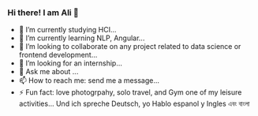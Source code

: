### Hi there! I am Ali 👋

- 🔭 I’m currently studying HCI...
- 🌱 I’m currently learning NLP, Angular...
- 👯 I’m looking to collaborate on any project related to data science or frontend development...
- 🤔 I’m looking for an internship...
- 💬 Ask me about ...
- 📫 How to reach me: send me a message...
- ⚡ Fun fact: love photogrpahy, solo travel, and Gym one of my leisure activities... Und ich spreche Deutsch, yo Hablo espanol y Ingles এবং বাংলা 


<!--
**hasanat72/hasanat72** is a ✨ _special_ ✨ repository because its `README.md` (this file) appears on your GitHub profile.

Here are some ideas to get you started:

- 🔭 I’m currently studying HCI...
- 🌱 I’m currently learning NLP, Angular...
- 👯 I’m looking to collaborate on any project related to data science or frontend development...
- 🤔 I’m looking for an internship...
- 💬 Ask me about ...
- 📫 How to reach me: send me a message...
- ⚡ Fun fact: love photogrpahy, solo travel, and Gym one of my leisure activities... Und ich spreche Deutsch, yo Hablo espanol y Ingles এবং বাংলা   
-->
